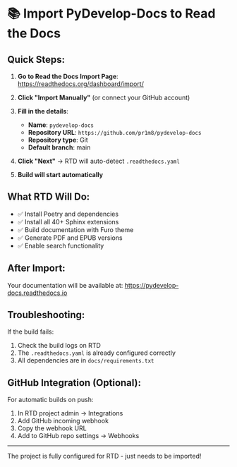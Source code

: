 # 📚 Import PyDevelop-Docs to Read the Docs

## Quick Steps:

1. **Go to Read the Docs Import Page**:
   https://readthedocs.org/dashboard/import/

2. **Click "Import Manually"** (or connect your GitHub account)

3. **Fill in the details**:
   - **Name**: `pydevelop-docs`
   - **Repository URL**: `https://github.com/pr1m8/pydevelop-docs`
   - **Repository type**: Git
   - **Default branch**: main

4. **Click "Next"** → RTD will auto-detect `.readthedocs.yaml`

5. **Build will start automatically**

## What RTD Will Do:

- ✅ Install Poetry and dependencies
- ✅ Install all 40+ Sphinx extensions
- ✅ Build documentation with Furo theme
- ✅ Generate PDF and EPUB versions
- ✅ Enable search functionality

## After Import:

Your documentation will be available at:
https://pydevelop-docs.readthedocs.io

## Troubleshooting:

If the build fails:
1. Check the build logs on RTD
2. The `.readthedocs.yaml` is already configured correctly
3. All dependencies are in `docs/requirements.txt`

## GitHub Integration (Optional):

For automatic builds on push:
1. In RTD project admin → Integrations
2. Add GitHub incoming webhook
3. Copy the webhook URL
4. Add to GitHub repo settings → Webhooks

---

The project is fully configured for RTD - just needs to be imported!